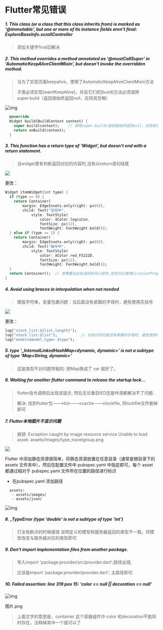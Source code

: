 # Flutter常见错误



##### 1. This class (or a class that this class inherits from) is marked as '@immutable', but one or more of its instance fields aren't final: ExploreBaseInfo.scrollController

> 添加关键字final后解决



##### 2. This method overrides a method annotated as '@mustCallSuper' in 'AutomaticKeepAliveClientMixin', but doesn't invoke the overridden method.

> 当为了实现页面keepalive，使用了AutomaticKeepAliveClientMixin方法
>
> 子类必须实现[wantKeepAlive]，并且它们的[build]方法必须调用super.build（返回值始终返回null，应将其忽略） 

![img](https://p9-juejin.byteimg.com/tos-cn-i-k3u1fbpfcp/e04533a7322a44e3b195d5fb3b20299e~tplv-k3u1fbpfcp-watermark.image)

```dart
  @override
  Widget build(BuildContext context) {
    super.build(context);    // 调用super.build(返回值始终返回null，应将其忽略)
    return onBuild(context);
  }
```



##### 3. This function has a return type of 'Widget', but doesn't end with a return statement.

> 当widget里有判断返回对应的内容时,没有以return语句结尾 

![](https://p1-juejin.byteimg.com/tos-cn-i-k3u1fbpfcp/afbc612ea8884d95b90e16b3729a3b71~tplv-k3u1fbpfcp-watermark.image)

更改：

```dart
Widget itemWidget(int type) {
  if (type == 0) {
    return Container(
        margin: EdgeInsets.only(right: px(0)),
        child: Text("空闲中",
            style: TextStyle(
                color: XColor.logisCon,
                fontSize: px(12),
                fontWeight: FontWeight.bold)));
  } else if (type == 1) {
    return Container(
        margin: EdgeInsets.only(right: px(0)),
        child: Text("操作中",
            style: TextStyle(
                color: XColor.red_F5222D,
                fontSize: px(12),
                fontWeight: FontWeight.bold)));
  }
  return Container();  // 您需要从此处返回任何小部件,您也可以使用CircularProgressIndicator（）
}
```



##### 4. Avoid using braces in interpolation when not needed

> 模版字符串，变量包裹问题：当后面没有紧跟的字母时，避免使用花括号

![](https://p3-juejin.byteimg.com/tos-cn-i-k3u1fbpfcp/ec9ab2f1c0d64e8dbce28b696804509c~tplv-k3u1fbpfcp-watermark.image)

更改：

```dart
log("stock_list:${list.length}");    
log("stock_list:$list");           // 在标识符后面没有紧跟的字母时，避免使用花括号
log("model=$model,type= $type");
```



##### 5. type '_InternalLinkedHashMap<dynamic, dynamic>' is not a subtype of type 'Map<String, dynamic>'

> 这是类型不对问题导致的: 把Map换成了 var  就好了。



##### 6. Waiting for another flutter command to release the startup lock...

> flutter指令调用后出现该提示, 然后无论重启IED还是咋滴都解决不了问题.
>
> 解决: 找到flutter包--->bin--->cache--->lockfile, 将lockfile文件删掉即可



##### 7. Flutter本地图片不显示问题

> 报错: Exception caught by image resource service Unable to load asset: assets/images/type_travelgroup.png

![](https://upload-images.jianshu.io/upload_images/1658521-6645c69b0271eb8c.png?imageMogr2/auto-orient/strip|imageView2/2/w/1200)

Flutter 中添加静态资源很简单，将静态资源放置在任意目录（通常是根目录下的 assets 文件夹中），然后在配置文件中 pubspec.yaml 中指定即可。每个 asset 都通过相对于 pubspec.yaml 文件所在位置的路径进行标识

- 在pubspec.yaml 添加路径

```undefined
  assets:
   - assets/images/
   - assets/json/
```

![img](https:////upload-images.jianshu.io/upload_images/1658521-5471d53c7d2491ea.png?imageMogr2/auto-orient/strip|imageView2/2/w/708)



##### 8. _TypeError (type 'double' is not a subtype of type 'int')

> 打全局断点的时候报错
> 说明定义的模型和服务器返回的类型不一致。将模型改变与服务器对应的类型即可



##### 9. Don't import implementation files from another package.

> 导入import 'package:provider/src/provider.dart';路径出错, 
>
> 应该是import 'package:provider/provider.dart'; 主路径即可.



##### 10. Failed assertion: line 319 pos 15: 'color == null || decoration == null'

![img](https:////upload-images.jianshu.io/upload_images/1658521-a49e2569c81d0499.png?imageMogr2/auto-orient/strip|imageView2/2/w/1200)

图片.png

> 上面文字的意思是，container 这个容器组件中 color 和decoration不能同时存在。注释掉其中一个就可以了

